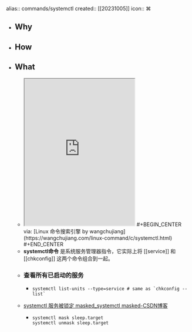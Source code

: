 alias:: commands/systemctl
created:: [[20231005]]
icon:: ⌘
- ## Why
- ## How
- ## What
  - <iframe src="https://wangchujiang.com/linux-command/c/systemctl.html" style="height: 400px"></iframe>
    #+BEGIN_CENTER
    via: [Linux 命令搜索引擎 by wangchujiang](https://wangchujiang.com/linux-command/c/systemctl.html)
    #+END_CENTER
  - **systemctl命令** 是系统服务管理器指令，它实际上将 [[service]] 和 [[chkconfig]] 这两个命令组合到一起。
  - ### 查看所有已启动的服务
    - ```shell
      systemctl list-units --type=service # same as `chkconfig --list`
      ```
  - [systemctl 服务被锁定 masked_systemctl masked-CSDN博客](https://blog.csdn.net/PPlluuttoo/article/details/126781725)
    - ```shell
      systemctl mask sleep.target
      systemctl unmask sleep.target
      ```